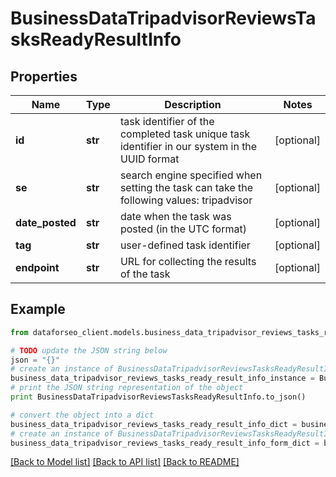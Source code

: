 # BusinessDataTripadvisorReviewsTasksReadyResultInfo


## Properties

Name | Type | Description | Notes
------------ | ------------- | ------------- | -------------
**id** | **str** | task identifier of the completed task unique task identifier in our system in the UUID format | [optional] 
**se** | **str** | search engine specified when setting the task can take the following values: tripadvisor | [optional] 
**date_posted** | **str** | date when the task was posted (in the UTC format) | [optional] 
**tag** | **str** | user-defined task identifier | [optional] 
**endpoint** | **str** | URL for collecting the results of the task | [optional] 

## Example

```python
from dataforseo_client.models.business_data_tripadvisor_reviews_tasks_ready_result_info import BusinessDataTripadvisorReviewsTasksReadyResultInfo

# TODO update the JSON string below
json = "{}"
# create an instance of BusinessDataTripadvisorReviewsTasksReadyResultInfo from a JSON string
business_data_tripadvisor_reviews_tasks_ready_result_info_instance = BusinessDataTripadvisorReviewsTasksReadyResultInfo.from_json(json)
# print the JSON string representation of the object
print BusinessDataTripadvisorReviewsTasksReadyResultInfo.to_json()

# convert the object into a dict
business_data_tripadvisor_reviews_tasks_ready_result_info_dict = business_data_tripadvisor_reviews_tasks_ready_result_info_instance.to_dict()
# create an instance of BusinessDataTripadvisorReviewsTasksReadyResultInfo from a dict
business_data_tripadvisor_reviews_tasks_ready_result_info_form_dict = business_data_tripadvisor_reviews_tasks_ready_result_info.from_dict(business_data_tripadvisor_reviews_tasks_ready_result_info_dict)
```
[[Back to Model list]](../README.md#documentation-for-models) [[Back to API list]](../README.md#documentation-for-api-endpoints) [[Back to README]](../README.md)



